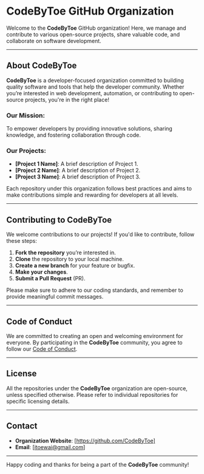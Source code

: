 # CodeByToe GitHub Organization

Welcome to the **CodeByToe** GitHub organization! Here, we manage and contribute to various open-source projects, share valuable code, and collaborate on software development.

---

## About CodeByToe

**CodeByToe** is a developer-focused organization committed to building quality software and tools that help the developer community. Whether you’re interested in web development, automation, or contributing to open-source projects, you're in the right place!

### Our Mission:
To empower developers by providing innovative solutions, sharing knowledge, and fostering collaboration through code.

### Our Projects:
- **[Project 1 Name]**: A brief description of Project 1.
- **[Project 2 Name]**: A brief description of Project 2.
- **[Project 3 Name]**: A brief description of Project 3.

Each repository under this organization follows best practices and aims to make contributions simple and rewarding for developers at all levels.

---

## Contributing to CodeByToe

We welcome contributions to our projects! If you'd like to contribute, follow these steps:

1. **Fork the repository** you’re interested in.
2. **Clone** the repository to your local machine.
3. **Create a new branch** for your feature or bugfix.
4. **Make your changes**.
5. **Submit a Pull Request** (PR).

Please make sure to adhere to our coding standards, and remember to provide meaningful commit messages.

---

## Code of Conduct

We are committed to creating an open and welcoming environment for everyone. By participating in the **CodeByToe** community, you agree to follow our [Code of Conduct](link_to_code_of_conduct).

---

## License

All the repositories under the **CodeByToe** organization are open-source, unless specified otherwise. Please refer to individual repositories for specific licensing details.

---

## Contact

- **Organization Website**: [https://github.com/CodeByToe]
- **Email**: [itoewai@gmail.com]

---

Happy coding and thanks for being a part of the **CodeByToe** community!

